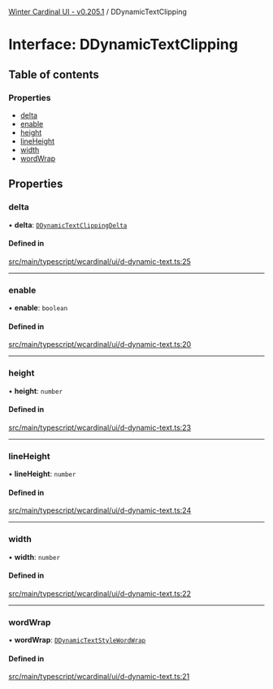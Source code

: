 [Winter Cardinal UI - v0.205.1](../index.md) / DDynamicTextClipping

# Interface: DDynamicTextClipping

## Table of contents

### Properties

- [delta](DDynamicTextClipping.md#delta)
- [enable](DDynamicTextClipping.md#enable)
- [height](DDynamicTextClipping.md#height)
- [lineHeight](DDynamicTextClipping.md#lineheight)
- [width](DDynamicTextClipping.md#width)
- [wordWrap](DDynamicTextClipping.md#wordwrap)

## Properties

### delta

• **delta**: [`DDynamicTextClippingDelta`](DDynamicTextClippingDelta.md)

#### Defined in

[src/main/typescript/wcardinal/ui/d-dynamic-text.ts:25](https://github.com/winter-cardinal/winter-cardinal-ui/blob/v0.205.1/src/main/typescript/wcardinal/ui/d-dynamic-text.ts#L25)

___

### enable

• **enable**: `boolean`

#### Defined in

[src/main/typescript/wcardinal/ui/d-dynamic-text.ts:20](https://github.com/winter-cardinal/winter-cardinal-ui/blob/v0.205.1/src/main/typescript/wcardinal/ui/d-dynamic-text.ts#L20)

___

### height

• **height**: `number`

#### Defined in

[src/main/typescript/wcardinal/ui/d-dynamic-text.ts:23](https://github.com/winter-cardinal/winter-cardinal-ui/blob/v0.205.1/src/main/typescript/wcardinal/ui/d-dynamic-text.ts#L23)

___

### lineHeight

• **lineHeight**: `number`

#### Defined in

[src/main/typescript/wcardinal/ui/d-dynamic-text.ts:24](https://github.com/winter-cardinal/winter-cardinal-ui/blob/v0.205.1/src/main/typescript/wcardinal/ui/d-dynamic-text.ts#L24)

___

### width

• **width**: `number`

#### Defined in

[src/main/typescript/wcardinal/ui/d-dynamic-text.ts:22](https://github.com/winter-cardinal/winter-cardinal-ui/blob/v0.205.1/src/main/typescript/wcardinal/ui/d-dynamic-text.ts#L22)

___

### wordWrap

• **wordWrap**: [`DDynamicTextStyleWordWrap`](../index.md#ddynamictextstylewordwrap)

#### Defined in

[src/main/typescript/wcardinal/ui/d-dynamic-text.ts:21](https://github.com/winter-cardinal/winter-cardinal-ui/blob/v0.205.1/src/main/typescript/wcardinal/ui/d-dynamic-text.ts#L21)
